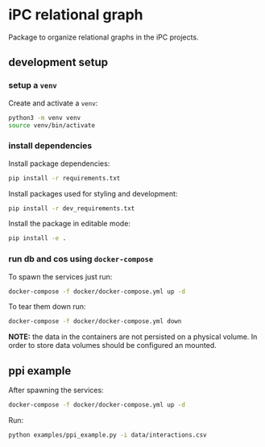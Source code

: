 # iPC relational graph

Package to organize relational graphs in the iPC projects.

## development setup

### setup a `venv`

Create and activate a `venv`:

```sh
python3 -m venv venv
source venv/bin/activate
```

### install dependencies

Install package dependencies:

```sh
pip install -r requirements.txt
```

Install packages used for styling and development:

```sh
pip install -r dev_requirements.txt
```

Install the package in editable mode:

```sh
pip install -e .
```

### run db and cos using `docker-compose`

To spawn the services just run:

```sh
docker-compose -f docker/docker-compose.yml up -d
```

To tear them down run:

```sh
docker-compose -f docker/docker-compose.yml down
```

**NOTE:** the data in the containers are not persisted on a physical volume. In order to store data volumes should be configured an mounted.

## ppi example

After spawning the services:

```sh
docker-compose -f docker/docker-compose.yml up -d
```

Run:

```sh
python examples/ppi_example.py -i data/interactions.csv
```
